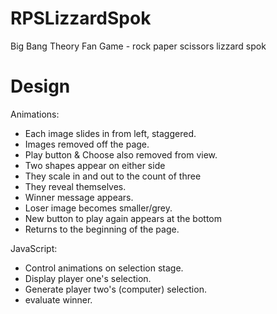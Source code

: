 # RPSLizzardSpok
Big Bang Theory Fan Game - rock paper scissors lizzard spok

# Design
Animations:
- Each image slides in from left, staggered.
- Images removed  off the page.
- Play button & Choose also removed from view.
- Two shapes appear on either side
- They scale in and out to the count of three
- They reveal themselves.
- Winner message appears.
- Loser image becomes smaller/grey.
- New button to play again appears at the bottom
- Returns to the beginning of the page.

JavaScript:
- Control animations on selection stage.
- Display player one's selection.
- Generate player two's (computer) selection.
- evaluate winner.